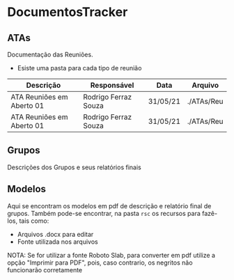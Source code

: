 # DocumentosTracker

## ATAs

Documentação das Reuniões.

- Esiste uma pasta para cada tipo de reunião

| Descrição                 | Responsável          | Data     | Arquivo    |
| ------------------------- | -------------------- | -------- | ---------- |
| ATA Reuniões em Aberto 01 | Rodrigo Ferraz Souza | 31/05/21 | ./ATAs/Reu |
| ATA Reuniões em Aberto 01 | Rodrigo Ferraz Souza | 31/05/21 | ./ATAs/Reu |

## Grupos

Descrições dos Grupos e seus relatórios finais

## Modelos

Aqui se encontram os modelos em pdf de descrição e relatório final de grupos. Também pode-se encontrar, na pasta `rsc` os recursos para fazê-los, tais como:

- Arquivos .docx para editar
- Fonte utilizada nos arquivos

NOTA: Se for utilizar a fonte Roboto Slab, para converter em pdf utilize a opção "Imprimir para PDF", pois, caso contrario, os negritos não funcionarão corretamente
